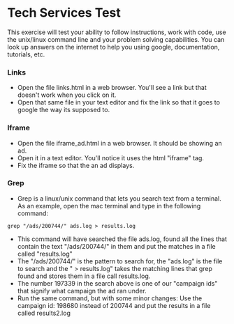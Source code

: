 
# Tech Services Test
This exercise will test your ability to follow instructions, work with code, use the unix/linux command line and your problem solving capabilities.  You can look up answers on the internet to help you using google, documentation, tutorials, etc.

### Links
* Open the file links.html in a web browser.  You'll see a link but that doesn't work when you click on it.
* Open that same file in your text editor and fix the link so that it goes to google the way its supposed to.

### Iframe
* Open the file iframe_ad.html in a web browser.  It should be showing an ad.
* Open it in a text editor.  You'll notice it uses the html "iframe" tag.
* Fix the iframe so that the an ad displays.

### Grep
* Grep is a linux/unix command that lets you search text from a terminal.  As an example, open the mac terminal and type in the following command:

```
grep "/ads/200744/" ads.log > results.log
```

* This command will have searched the file ads.log, found all the lines that contain the text "/ads/200744/" in them and put the matches in a file called "results.log"
* The "/ads/200744/" is the pattern to search for, the "ads.log" is the file to search and the " > results.log" takes the matching lines that grep found and stores them in a file call results.log.
* The number 197339 in the search above is one of our "campaign ids" that signify what campaign the ad ran under.
* Run the same command, but with some minor changes: Use the campaign id: 198680 instead of 200744 and put the results in a file called results2.log


